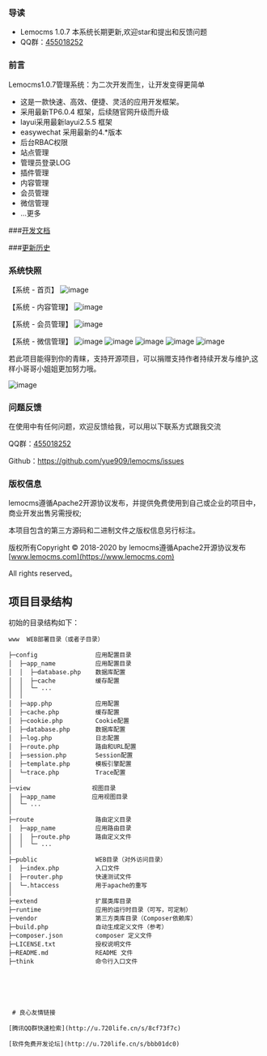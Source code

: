 ### 导读
+ Lemocms 1.0.7 本系统长期更新,欢迎star和提出和反馈问题 
+ QQ群：[455018252](https://jq.qq.com/?_wv=1027&k=5RWLxx7)
### 前言
Lemocms1.0.7管理系统：为二次开发而生，让开发变得更简单
 + 这是一款快速、高效、便捷、灵活的应用开发框架。
 + 采用最新TP6.0.4 框架，后续随官网升级而升级
 + layui采用最新layui2.5.5 框架
 + easywechat 采用最新的4.*版本
 + 后台RBAC权限
 + 站点管理
 + 管理员登录LOG
 + 插件管理
 + 内容管理
 + 会员管理
 + 微信管理
 + ...更多
  
###[开发文档](docs/developer.md)

###[更新历史](docs/start-log.md) 



### 系统快照

【系统 - 首页】
![image](public/static/admin/images/test/index.png)

【系统 - 内容管理】
![image](public/static/admin/images/test/content.png)

【系统 - 会员管理】
![image](public/static/admin/images/user.png)


【系统 - 微信管理】
![image](public/static/admin/images/test/wechat1.png)
![image](public/static/admin/images/test/wechat2.png)
![image](public/static/admin/images/test/wechat3.png)
![image](public/static/admin/images/test/wechat4.png)
![image](public/static/admin/images/test/wechat5.png)




若此项目能得到你的青睐，支持开源项目，可以捐赠支持作者持续开发与维护,这样小哥哥小姐姐更加努力哦。

![image](public/static/admin/images/test/pay.png)


### 问题反馈

在使用中有任何问题，欢迎反馈给我，可以用以下联系方式跟我交流

QQ群：[455018252](https://jq.qq.com/?_wv=1027&k=5RWLxx7)

Github：https://github.com/yue909/lemocms/issues

### 版权信息

lemocms遵循Apache2开源协议发布，并提供免费使用到自己或企业的项目中，商业开发出售另需授权;

本项目包含的第三方源码和二进制文件之版权信息另行标注。

版权所有Copyright © 2018-2020 by lemocms遵循Apache2开源协议发布 [www.lemocms.com](https://www.lemocms.com)

All rights reserved。

## 项目目录结构

初始的目录结构如下：

~~~
www  WEB部署目录（或者子目录）

├─config                应用配置目录
│  ├─app_name           应用配置目录
│  │  ├─database.php    数据库配置
│  │  ├─cache           缓存配置
│  │  └─ ...            
│  │
│  ├─app.php            应用配置
│  ├─cache.php          缓存配置
│  ├─cookie.php         Cookie配置
│  ├─database.php       数据库配置
│  ├─log.php            日志配置
│  ├─route.php          路由和URL配置
│  ├─session.php        Session配置
│  ├─template.php       模板引擎配置
│  └─trace.php          Trace配置
│
├─view                 视图目录
│  ├─app_name          应用视图目录
│  └─ ...   
│
├─route                 路由定义目录
│  ├─app_name           应用路由目录
│  │  ├─route.php       路由定义文件
│  │  └─ ...   
│
├─public                WEB目录（对外访问目录）
│  ├─index.php          入口文件
│  ├─router.php         快速测试文件
│  └─.htaccess          用于apache的重写
│
├─extend                扩展类库目录
├─runtime               应用的运行时目录（可写，可定制）
├─vendor                第三方类库目录（Composer依赖库）
├─build.php             自动生成定义文件（参考）
├─composer.json         composer 定义文件
├─LICENSE.txt           授权说明文件
├─README.md             README 文件
├─think                 命令行入口文件






 # 良心友情链接

[腾讯QQ群快速检索](http://u.720life.cn/s/8cf73f7c)

[软件免费开发论坛](http://u.720life.cn/s/bbb01dc0)